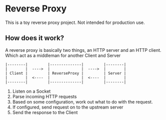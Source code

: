 # Reverse Proxy

This is a toy reverse proxy project. Not intended for production use.

## How does it work?

A reverse proxy is basically two things, an HTTP server and an HTTP client. Which act as a middleman for another Client and Server

```
|--------|         |--------------|         |--------|
|        |  ---->  |              |  ---->  |        |
| Client |         | ReverseProxy |         | Server |
|        |  <----  |              |  <----  |        |
|--------|         |--------------|         |--------|
```


1. Listen on a Socket
2. Parse incoming HTTP requests
3. Based on some configuration, work out what to do with the request.
4. If configured, send request on to the upstream server
5. Send the response to the Client
